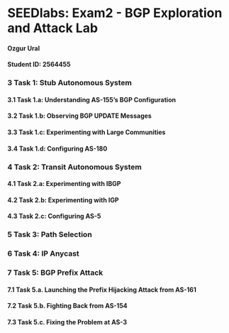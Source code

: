 # SEEDlabs: Exam2 - BGP Exploration and Attack Lab

#### Ozgur Ural
#### Student ID: 2564455


### 3 Task 1: Stub Autonomous System
#### 3.1 Task 1.a: Understanding AS-155’s BGP Configuration
#### 3.2 Task 1.b: Observing BGP UPDATE Messages
#### 3.3 Task 1.c: Experimenting with Large Communities
#### 3.4 Task 1.d: Configuring AS-180

### 4 Task 2: Transit Autonomous System
#### 4.1 Task 2.a: Experimenting with IBGP
#### 4.2 Task 2.b: Experimenting with IGP
#### 4.3 Task 2.c: Configuring AS-5
### 5 Task 3: Path Selection
### 6 Task 4: IP Anycast
### 7 Task 5: BGP Prefix Attack
#### 7.1 Task 5.a. Launching the Prefix Hijacking Attack from AS-161
#### 7.2 Task 5.b. Fighting Back from AS-154
#### 7.3 Task 5.c. Fixing the Problem at AS-3
